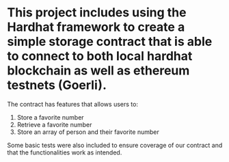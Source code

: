 # This project includes using the Hardhat framework to create a simple storage contract that is able to connect to both local hardhat blockchain as well as ethereum testnets (Goerli).
The contract has features that allows users to:
1. Store a favorite number
2. Retrieve a favorite number
3. Store an array of person and their favorite number

Some basic tests were also included to ensure coverage of our contract and that the functionalities work as intended.
